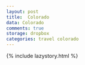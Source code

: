 ```yaml
---
layout: post
title:  Colorado
data: Colorado
comments: true
storage: dropbox
categories: travel colorado
---
```

{% include lazystory.html %}
